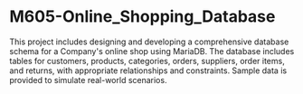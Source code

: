 # M605-Online_Shopping_Database
This project includes designing and developing a comprehensive database schema for a Company's online shop using MariaDB. The database includes tables for customers, products, categories, orders, suppliers, order items, and returns, with appropriate relationships and constraints. Sample data is provided to simulate real-world scenarios.
